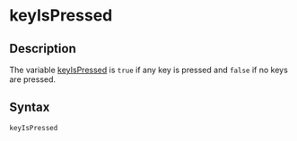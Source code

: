 # keyIsPressed

## Description

The variable [keyIsPressed](keyIsPressed) is `true` if any key is pressed and `false` if no keys are pressed.

## Syntax

```c
keyIsPressed
```

